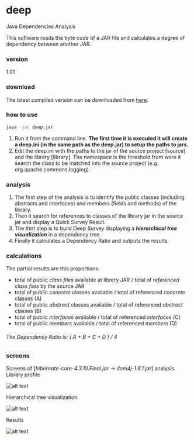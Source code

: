 # deep
Java Dependencies Analysis

This software reads the byte code of a JAR file and calculates a degree of dependency between another JAR.

### version
1.01

### download
The latest compiled version can be downloaded from [here].

### how to use
```sh
java -jar deep.jar
```
1. Run it from the command line.
**The first time it is executed it will create a deep.ini (in the same path as the deep.jar) to setup the paths to jars.**
2. Edit the deep.ini with the paths to the jar of the source project [source] and the library [library]. The namespace is the threshold from were it search the class to be matched into the source project (e.g. org.apache.commons.logging).

### analysis
1. The first step of the analysis is to identify the public classes (including abstracts and interfaces) and members (fields and methods) of the library.
2. Then it search for references to classes of the library jar in the source jar and display a Quick Survey Result.
3. The thirt step is to build Deep Survey displaying a **_hierarchical tree visualization_** in a dependency tree.
4. Finally it calculates a Dependency Ratio and outputs the results.

### calculations
The partial results are this proportions:
* total of public *class files* available at librery JAR / total of *referenced class files* by the source JAR
* total of public *concrete* classes available / total of referenced *concrete* classes (A)
* total of public *abstract* classes available / total of referenced *abstract* classes (B)
* total of public *interfaces* available / total of referenced *interfaces* (C)
* total of public *members* available / total of referenced *members* (D)

###### The Dependency Ratio is: ( A + B + C + D ) / 4

### screens
Screens of [*hibernate-core-4.3.10.Final.jar* -> *dom4j-1.6.1.jar*] analysis
Library profile

![alt text](https://dl.dropboxusercontent.com/u/13410677/deep/img/lib-profile-scr.jpg "Library profile")

Hierarchical tree visualization

![alt text](https://dl.dropboxusercontent.com/u/13410677/deep/img/tree-scr.jpg "Tree view")

Results

![alt text](https://dl.dropboxusercontent.com/u/13410677/deep/img/dep-ratio-scr.jpg "Dependency ratio")




[here]:http://bit.ly/deep-jar
